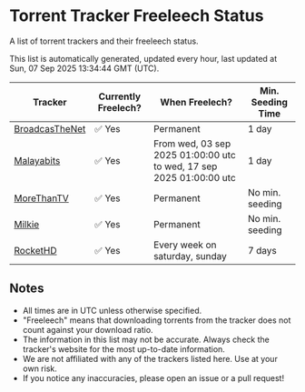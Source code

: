 
# Torrent Tracker Freeleech Status

A list of torrent trackers and their freeleech status.

This list is automatically generated, updated every hour, last updated at Sun, 07 Sep 2025 13:34:44 GMT (UTC).

| Tracker | Currently Freelech? | When Freelech? | Min. Seeding Time |
|---------|---------------------|----------------|-------------------|
| [BroadcasTheNet](https://broadcasthe.net) | ✅ Yes | Permanent | 1 day |
| [Malayabits](https://malayabits.cc) | ✅ Yes | From wed, 03 sep 2025 01:00:00 utc to wed, 17 sep 2025 01:00:00 utc | 1 day |
| [MoreThanTV](https://morethantv.me) | ✅ Yes | Permanent | No min. seeding |
| [Milkie](https://milkie.cc) | ✅ Yes | Permanent | No min. seeding |
| [RocketHD](https://rocket-hd.cc) | ✅ Yes | Every week on saturday, sunday | 7 days |

## Notes

- All times are in UTC unless otherwise specified.
- "Freeleech" means that downloading torrents from the tracker does not count against your download ratio.
- The information in this list may not be accurate. Always check the tracker's website for the most up-to-date information.
- We are not affiliated with any of the trackers listed here. Use at your own risk.
- If you notice any inaccuracies, please open an issue or a pull request!

